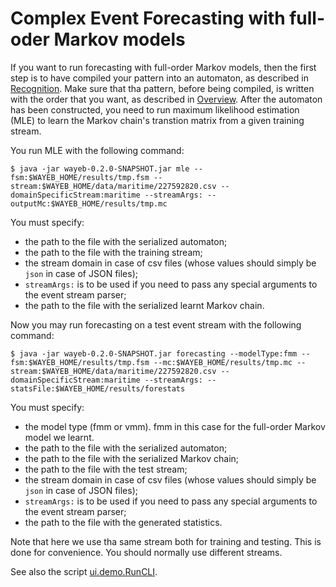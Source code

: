 # Complex Event Forecasting with full-oder Markov models

If you want to run forecasting with full-order Markov models,
then the first step is to have compiled your pattern into an automaton,
as described in [Recognition](docs/cep.md).
Make sure that tha pattern,
before being compiled, 
is written with the order that you want,
as described in [Overview](docs/overview.md).
After the automaton has been constructed,
you need to run maximum likelihood estimation (MLE) to learn the Markov chain's transtion matrix
from a given training stream. 

You run MLE with the following command:
````
$ java -jar wayeb-0.2.0-SNAPSHOT.jar mle --fsm:$WAYEB_HOME/results/tmp.fsm --stream:$WAYEB_HOME/data/maritime/227592820.csv --domainSpecificStream:maritime --streamArgs: --outputMc:$WAYEB_HOME/results/tmp.mc
````
You must specify:
* the path to the file with the serialized automaton;
* the path to the file with the training stream;
* the stream domain in case of csv files 
(whose values should simply be `json` in case of JSON files);
* `streamArgs:` is to be used if you need to pass any special arguments to the event stream parser;
* the path to the file with the serialized learnt Markov chain.

Now you may run forecasting on a test event stream with the following command:
````
$ java -jar wayeb-0.2.0-SNAPSHOT.jar forecasting --modelType:fmm --fsm:$WAYEB_HOME/results/tmp.fsm --mc:$WAYEB_HOME/results/tmp.mc --stream:$WAYEB_HOME/data/maritime/227592820.csv --domainSpecificStream:maritime --streamArgs: --statsFile:$WAYEB_HOME/results/forestats
````
You must specify:
* the model type (fmm or vmm). fmm in this case for the full-order Markov model we learnt.
* the path to the file with the serialized automaton;
* the path to the file with the serialized Markov chain;
* the path to the file with the test stream;
* the stream domain in case of csv files 
(whose values should simply be `json` in case of JSON files);
* `streamArgs:` is to be used if you need to pass any special arguments to the event stream parser;
* the path to the file with the generated statistics.

Note that here we use tha same stream both for training and testing.
This is done for convenience.
You should normally use different streams.

See also the script [ui.demo.RunCLI](cef/src/main/scala/ui/demo/RunCLI.scala).